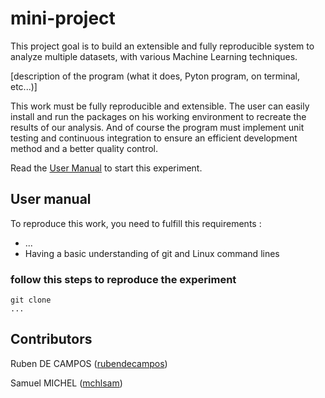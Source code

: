 # mini-project
This project goal is to build an extensible and fully reproducible system to analyze multiple datasets, with various Machine Learning techniques.

[description of the program (what it does, Pyton program, on terminal, etc...)]

This work must be fully reproducible and extensible. The user can easily install and run the packages on his working environment to recreate the results of our analysis. And of course the program must implement unit testing and continuous integration to ensure an efficient development method and a better quality control.

Read the [User Manual](#user-manual) to start this experiment.

## User manual
To reproduce this work, you need to fulfill this requirements :
- ...
- Having a basic understanding of git and Linux command lines

### follow this steps to reproduce the experiment
```
git clone
...
```

## Contributors
Ruben DE CAMPOS ([rubendecampos](https://github.com/rubendecampos))

Samuel MICHEL ([mchlsam](https://github.com/mchlsam))

